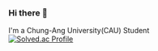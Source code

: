 ### Hi there 👋
I'm a Chung-Ang University(CAU) Student<br>
[![Solved.ac Profile](http://mazassumnida.wtf/api/v2/generate_badge?boj=hermit236)](https://solved.ac/hermit236/)

<!--
**falconlee236/falconlee236** is a ✨ _special_ ✨ repository because its `README.md` (this file) appears on your GitHub profile.

Here are some ideas to get you started:

- 🔭 I’m currently working on ...
- 🌱 I’m currently learning ...
- 👯 I’m looking to collaborate on ...
- 🤔 I’m looking for help with ...
- 💬 Ask me about ...
- 📫 How to reach me: ...
- 😄 Pronouns: ...
- ⚡ Fun fact: ...
-->

